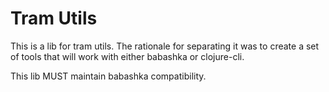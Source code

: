 # Tram Utils

This is a lib for tram utils. The rationale for separating it was to create a
set of tools that will work with either babashka or clojure-cli.

This lib MUST maintain babashka compatibility.
